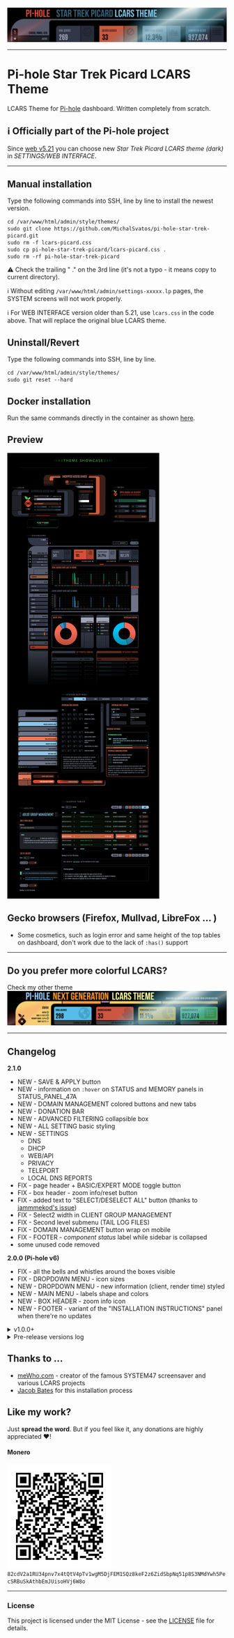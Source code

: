 ![Pi-hole Star Trek Picard LCARS Theme](https://github.com/MichalSvatos/pi-hole-star-trek-picard/raw/main/previews/pi-hole-star-trek-picard-lcars.png)
***

# Pi-hole Star Trek Picard LCARS Theme

LCARS Theme for [Pi-hole](https://github.com/pi-hole/pi-hole) dashboard. Written completely from scratch.

## ℹ️ Officially part of the Pi-hole project
Since [web v5.21](https://github.com/pi-hole/web/releases/tag/v5.21) you can choose new _Star Trek Picard LCARS theme (dark)_ in _SETTINGS/WEB INTERFACE_.

***

## Manual installation
Type the following commands into SSH, line by line to install the newest version.

```
cd /var/www/html/admin/style/themes/
sudo git clone https://github.com/MichalSvatos/pi-hole-star-trek-picard.git
sudo rm -f lcars-picard.css
sudo cp pi-hole-star-trek-picard/lcars-picard.css .
sudo rm -rf pi-hole-star-trek-picard
```

⚠️ Check the trailing " ." on the 3rd line (it's not a typo - it means copy to current directory).

ℹ️ Without editing `/var/www/html/admin/settings-xxxxx.lp` pages, the SYSTEM screens will not work properly.

ℹ️ For WEB INTERFACE version older than 5.21, use `lcars.css` in the code above. That will replace the original blue LCARS theme.

## Uninstall/Revert
Type the following commands into SSH, line by line.

```
cd /var/www/html/admin/style/themes/
sudo git reset --hard
```

## Docker installation
Run the same commands directly in the container as shown [here](https://github.com/MichalSvatos/pi-hole-lcars-next-gen/issues/1#issuecomment-1372378045).

## Preview
![Pi-hole Star Trek Picard LCARS Theme Dashboard Preview](https://github.com/MichalSvatos/pi-hole-star-trek-picard/raw/main/previews/pi-hole-star-trek-picard-lcars-showcase.png)

## Gecko browsers (Firefox, Mullvad, LibreFox ... )
- Some cosmetics, such as login error and same height of the top tables on dashboard, don't work due to the lack of `:has()` support

***

## Do you prefer more colorful LCARS?
Check my other theme
[![Pi-hole LCARS Next Generation Theme](https://github.com/MichalSvatos/pi-hole-star-trek-picard/raw/main/previews/pi-hole-tng-lcars.png)](https://github.com/MichalSvatos/pi-hole-lcars-next-gen)

***

## Changelog
**2.1.0**
- NEW - SAVE &amp; APPLY button
- NEW - information on `:hover` on STATUS and MEMORY panels in STATUS_PANEL_47A
- NEW - DOMAIN MANAGEMENT colored buttons and new tabs
- NEW - DONATION BAR
- NEW - ADVANCED FILTERING collapsible box
- NEW - ALL SETTING basic styling
- NEW - SETTINGS
  - DNS
  - DHCP
  - WEB/API
  - PRIVACY
  - TELEPORT
  - LOCAL DNS REPORTS
- FIX - page header + BASIC/EXPERT MODE toggle button
- FIX - box header - zoom info/reset button
- FIX - added text to "SELECT/DESELECT ALL" button (thanks to [jammmekod's issue](https://github.com/MichalSvatos/pi-hole-star-trek-picard/issues/1))
- FIX - Select2 width in CLIENT GROUP MANAGEMENT
- FIX - Second level submenu (TAIL LOG FILES)
- FIX - DOMAIN MANAGEMENT button wrap on mobile
- FIX - FOOTER - _component status_ label while sidebar is collapsed
- some unused code removed

**2.0.0 (Pi-hole v6)**
- FIX - all the bells and whistles around the boxes visible
- FIX - DROPDOWN MENU - icon sizes
- NEW - DROPDOWN MENU - new information (client, render time) styled
- NEW - MAIN MENU - labels shape and colors
- NEW - BOX HEADER - zoom info icon
- NEW - FOOTER - variant of the "INSTALLATION INSTRUCTIONS" panel when there're no updates

<details>
  <summary>v1.0.0+</summary>

**1.4.3**
- FIX - checkboxes & radios class refactoring
- FIX - removed "LCARS theme by @MichalSvatos" from main menu
- FIX - button alignment in TOOLS/AUDIT LOG table

**1.4.2**
- FIX - checkboxes and radios for both `lcars` classes
- FIX - more general selector for footer styling `.list-inline` --> `ul[class*="list-"]`
- FIX - alert colors, border-radius and close button styling

**1.4.1**
- FIX - colored log has actually colors
- FIX - menu and login buttons tweaks (padding + overflow, ellipsis)

**1.4.0**
- **A couple of changes I made to unify the coding standards with the [Pi-hole/AdminLTE](https://github.com/pi-hole/AdminLTE/) (see [announcement](#announcement))**
  - NEW - Tabs &rarr; spaces
  - NEW - Added `.editorconfig`
- FIX - The height of the QUERY TYPES and UPSTREAM SERVERS graph box on the dashboard is now dynamic + mobile version update
- FIX - Sidebar spacing and round corners while using fluid layout
- FIX - Notification number in the header aligned properly to the side
- FIX - Network table hostname link color (for better readability)
- FIX - FOOTER on Docker version (shameless self promo removed)
- FIX - added min-height to `.content` to avoid incorrect footer position when TOOLS menu is open
- FIX - corrected position of the "timer" number in the right corner (boxed vs fluid layout)
- FIX - showed icons in the 4 status boxes on dashboard on mobile

**1.3.2**
- Add `color-scheme: dark` to avoid problems with browser's "Force dark mode" option (copy of the commit [7c2ebef](https://github.com/MichalSvatos/AdminLTE/commit/7c2ebef62b4c79844afed24e5b61d698e93618f1) )

**1.3.1**
- FIX - Scrollbar colors for CLIENTS `select2`

**1.3.0**
- NEW - Completely redesigned much cooler looking FOOTER
- FIX - Dynamic `border-radius` of the main sidebar through custom property

**1.2.1**
- FIX - scrollbar colors

**1.2.0**
- NEW - SETTINGS / PRIVACY added LCARS panel
- NEW - SETTINGS / WEB INTERFACE added LCARS panels
- FIX - SETTINGS / WEB INTERFACE input and select styled
- FIX - SETTINGS / DNS inputs styled

**1.1.0**
- NEW - DOMAINS page visual tweaks
- NEW - updated _danger area_ on SYSTEM page with new animations
- NEW - _Status_panel-47a_ updated with colors reflecting the actual state (active/disabled)
- NEW - DISABLE BLOCKING / CUSTOM TIME modal window styled
- FIX - DOMAINS page - checkbox labels on one line
- FIX - _Show X entries_ vertical align
- FIX - _Pagination_ margins
- FIX - In some _dataTables_ added rounded corners to buttons (= not visually connected to other elements)

**1.0.1**
- 🧹🗑️ Cleaning, tiny refactoring

**1.0.0**
- Version 1.0.0 released!
- NEW - updated preview
</details>

<details>
	<summary>Pre-release versions log</summary>

**0.7.2**
- Code cleaning

**0.7.1**
- FIX - Network overview table

**0.7.0**
- Network overview table

**0.6.0**
- Code cleaning

**0.5.0**
- Datepicker

**0.4.0**
- Alert modal quick styling

**0.3.3**
- FIX - SETTINGS / DHCP table

**0.3.2**
- FIX - TOP tables border removed

**0.3.1**
- Data tables responsive tweaks

**0.3.0**
- Data tables + dropdown menus
- FIX - adjusted input border color

**0.2.2**
- Page headers

**0.2.1**
- Box footers

**0.2.0**
- Finished SETTINGS / DNS page
- `code`, `pre` styling

**0.13.2**
- Audit logs button styling

**0.13.1**
- FIX - queries tables (dashboard)

**0.13.0**
- All queries tables

**0.12.6**
- Pagination

**0.12.5**
- Main drop down menu close button

**0.12.4**
- FIX - Chart "scanner" height on Long Term Data page
- FIX - Scanner loading overlay color

**0.12.3**
- Donation bar (login, other pages) + refactoring

**0.12.2**
- Login screen - donation bar

**0.12.1**
- Login screen - error message

**0.12.0**
- Login screen

**0.11.1**
- Main drop down menu

**0.11.0**
- Forms, selects, inputs, textareas
- Select2

**0.10.2**
- FIX - Checkboxes and radios styling (because icheck-bootstrap.min.css)

**0.10.1**
- FIX - More logical color (green) for checkboxes and radios
- FIX - Renamed animation for small scanners

**0.10.0**
- SETTINGS / DNS page

**0.9.3**
- Checkboxes and radios styling

**0.9.2**
- Notification "dot"

**0.9.1**
- FIX - Tab buttons in SETTINGS section width

**0.9.0**
- SETTINGS / SYSTEM page
- FIX - pulseBg animation new variable

**0.8.5**
- Tab buttons in SETTINGS section

**0.8.4**
- FIX - font weight and subpage version of STATS boxes

**0.8.3**
- FIX - removed custom FontAwesome icon. Don't ask 🤦

**0.8.2**
- FIX - colors for the JS generated content

**0.8.1**
- FIX - same height of the "TOP" tables

**0.8.0**
- Donation bar
- Footer + update available variant

**0.7.0**
- "TOP" tables on the dashboard

**0.6.3**
- Charts "scanner" animation

**0.6.2**
- Preview images in README

**0.6.1**
- Pie charts visual tweak (mirroring)

**0.6.0**
- Pie charts styling

**0.5.0**
- First commit containing - header, sidebar + menu, total queries, clients and user panel, basic animations

</details>

## Thanks to ...
- [meWho.com](https://mewho.com) - creator of the famous SYSTEM47 screensaver and various LCARS projects
- [Jacob Bates](https://github.com/jacobbates) for this installation process

## Like my work?️
Just **spread the word**. But if you feel like it, any donations are highly appreciated ❤️!

#### Monero
![Monero QR code](https://github.com/MichalSvatos/pi-hole-star-trek-picard/raw/main/imgs/qr-monero.png)
`82cdV2a1RU34pnv7x4tQtV4pTv1wgM5DjFEM1SQz8keF2z6ZidSbpNq51p8S3NMdYwh5PecSRBuSkAthbEmJUisoHVj6W8o`

---
### License
This project is licensed under the MIT License - see the [LICENSE](LICENSE) file for details.
